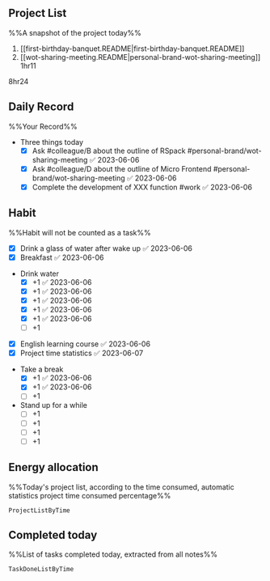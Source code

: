 ## Project List
%%A snapshot of the project today%%
1. [[first-birthday-banquet.README|first-birthday-banquet.README]]
2. [[wot-sharing-meeting.README|personal-brand-wot-sharing-meeting]] 1hr11

8hr24

## Daily Record
%%Your Record%%
- Three things today
	- [x] Ask #colleague/B about the outline of RSpack #personal-brand/wot-sharing-meeting ✅ 2023-06-06
	- [x] Ask #colleague/D about the outline of Micro Frontend #personal-brand/wot-sharing-meeting ✅ 2023-06-06
	- [x] Complete the development of XXX function #work ✅ 2023-06-06

## Habit
%%Habit will not be counted as a task%%
- [x] Drink a glass of water after wake up ✅ 2023-06-06
- [x] Breakfast ✅ 2023-06-06
- Drink water
	- [x] +1 ✅ 2023-06-06
	- [x] +1 ✅ 2023-06-06
	- [x] +1 ✅ 2023-06-06
	- [x] +1 ✅ 2023-06-06
	- [x] +1 ✅ 2023-06-06
	- [ ] +1
- [x] English learning course ✅ 2023-06-06
- [x] Project time statistics ✅ 2023-06-07
- Take a break
	- [x] +1 ✅ 2023-06-06
	- [x] +1 ✅ 2023-06-06
	- [ ] +1
- Stand up for a while
	- [ ] +1
	- [ ] +1
	- [ ] +1
	- [ ] +1
	
## Energy allocation
%%Today's project list, according to the time consumed, automatic statistics project time consumed percentage%%
```LifeOS
ProjectListByTime
```

## Completed today
%%List of tasks completed today, extracted from all notes%%
```LifeOS
TaskDoneListByTime
```
